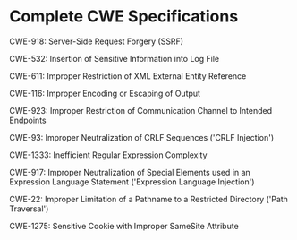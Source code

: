 

# Complete CWE Specifications

CWE-918: Server-Side Request Forgery (SSRF)

CWE-532: Insertion of Sensitive Information into Log File

CWE-611: Improper Restriction of XML External Entity Reference

CWE-116: Improper Encoding or Escaping of Output

CWE-923: Improper Restriction of Communication Channel to Intended Endpoints

CWE-93: Improper Neutralization of CRLF Sequences ('CRLF Injection')

CWE-1333: Inefficient Regular Expression Complexity

CWE-917: Improper Neutralization of Special Elements used in an Expression Language Statement ('Expression Language Injection')

CWE-22: Improper Limitation of a Pathname to a Restricted Directory ('Path Traversal')

CWE-1275: Sensitive Cookie with Improper SameSite Attribute
